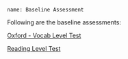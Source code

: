 ```ngMeta
name: Baseline Assessment
```

Following are the baseline assessments:

[Oxford - Vocab Level Test](https://www.oxfordonlineenglish.com/english-level-test/vocabulary)

[Reading Level Test](https://www.englishclub.com/reading/test.htm)




